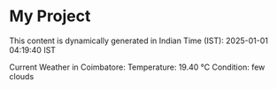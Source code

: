 # My Project

This content is dynamically generated in Indian Time (IST): 2025-01-01 04:19:40 IST


Current Weather in Coimbatore:
Temperature: 19.40 °C
Condition: few clouds
